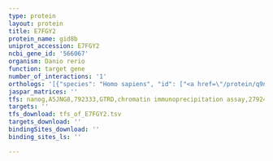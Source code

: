 ```yaml
---
type: protein
layout: protein
title: E7FGY2
protein_name: gid8b
uniprot_accession: E7FGY2
ncbi_gene_id: '566067'
organism: Danio rerio
function: target gene
number_of_interactions: '1'
orthologs: '[{"species": "Homo sapiens", "id": ["<a href=\"/protein/q9nwu2\">Q9NWU2</a>"]}, {"species": "Mus musculus", "id": ["<a href=\"/protein/q9d7m1\">Q9D7M1</a>"]}, {"species": "Rattus norvegicus", "id": ["<a href=\"/protein/q6ydn8\">Q6YDN8</a>"]}, {"species": "Drosophila melanogaster", "id": ["<a href=\"/protein/q9vws1\">Q9VWS1</a>"]}]'
jaspar_matrices: ''
tfs: nanog,A5JNG8,792333,GTRD,chromatin immunoprecipitation assay,27924024%5Buid%5D,No
targets: ''
tfs_download: tfs_of_E7FGY2.tsv
targets_download: ''
bindingSites_download: ''
binding_sites_ls: ''

---
```

